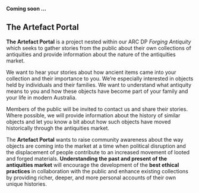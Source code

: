 **Coming soon …**

## The Artefact Portal

 **The Artefact Portal** is a project nested within our ARC DP *Forging Antiquity* which seeks to gather stories from the public about their own collections of antiquities and provide information about the nature of the antiquities market. 

We want to hear your stories about how ancient items came into your collection and their importance to you. We’re especially interested in objects held by individuals and their families. We want to understand what antiquity means to you and how these objects have become part of your family and your life in modern Australia. 

Members of the public will be invited to contact us and share their stories. Where possible, we will provide information about the history of similar objects and let you know a bit about how such objects have moved historically through the antiquities market. 

The **Artefact Portal** wants to raise community awareness about the way objects are coming into the market at a time when political disruption and the displacement of people contribute to an increased movement of looted and forged materials. **Understanding the past and present of the antiquities market** will encourage the development of the **best ethical practices** in collaboration with the public and enhance existing collections by providing richer, deeper, and more personal accounts of their own unique histories. 
